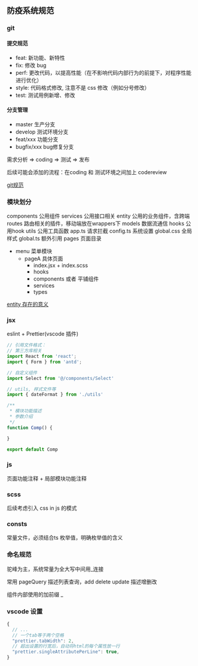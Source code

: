 ## 防疫系统规范

### git 

#### 提交规范

- feat: 新功能、新特性
- fix: 修改 bug
- perf: 更改代码，以提高性能（在不影响代码内部行为的前提下，对程序性能进行优化）
- style: 代码格式修改, 注意不是 css 修改（例如分号修改）
- test: 测试用例新增、修改

#### 分支管理

- master       生产分支
- develop      测试环境分支
- feat/xxx     功能分支
- bugfix/xxx   bug修复分支

需求分析 => coding => 测试 => 发布

后续可能会添加的流程：在coding 和 测试环境之间加上 codereview

[git规范](https://dtzhejiang.yuque.com/fmki7n/xex2vc/igqrwx)

### 模块划分

components 公用组件
services   公用接口相关
entity     公用的业务组件，含跨端
routes     路由相关的插件，移动端放在wrappers下
models     数据流通信
hooks      公用hook
utils      公用工具函数
app.ts     请求拦截
config.ts  系统设置
global.css 全局样式
global.ts  额外引用
pages      页面目录  
- menu     菜单模块
  - pageA  具体页面
    - index.jsx + index.scss
    - hooks
    - components 或者 平铺组件
    - services
    - types

[entity 存在的意义](https://dtzhejiang.yuque.com/fmki7n/xex2vc/oosc1i)

### jsx

eslint + Prettier(vscode 插件)

``` jsx
// 引用文件格式：
// 第三方库相关
import React from 'react';
import { Form } from 'antd';

// 自定义组件
import Select from '@/components/Select'

// utils, 样式文件等
import { dateFormat } from './utils'

/**
 * 模块功能描述
 * 参数介绍
 */
function Comp() {

} 

export default Comp
```

### js

页面功能注释 + 局部模块功能注释

### scss

后续考虑引入 css in js 的模式

### consts

常量文件，必须结合ts 枚举值，明确枚举值的含义

### 命名规范

驼峰为主，系统常量为全大写中间用_连接

常用 pageQuery 描述列表查询，add delete update 描述增删改

组件内部使用的加前缀 _


### vscode 设置

``` js 
{
  // ...
  // 一个tab等于两个空格
  "prettier.tabWidth": 2,
  // 超出设置的行宽后，自动将html的每个属性放一行
  "prettier.singleAttributePerLine": true,
}
```
